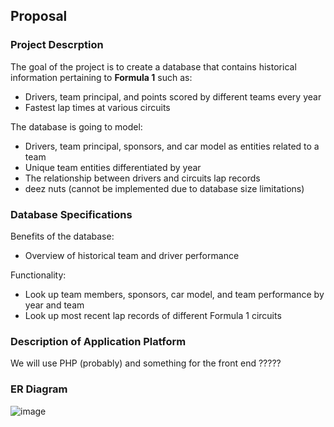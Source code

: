 ## Proposal

### Project Descrption
The goal of the project is to create a database that contains historical information pertaining to **Formula 1** such as:
- Drivers, team principal, and points scored by different teams every year
- Fastest lap times at various circuits

The database is going to model:
- Drivers, team principal, sponsors, and car model as entities related to a team
- Unique team entities differentiated by year
- The relationship between drivers and circuits lap records
- deez nuts (cannot be implemented due to database size limitations)

### Database Specifications
Benefits of the database: 
- Overview of historical team and driver performance

Functionality: 
- Look up team members, sponsors, car model, and team performance by year and team
- Look up most recent lap records of different Formula 1 circuits

### Description of Application Platform
We will use PHP (probably) and something for the front end ?????

### ER Diagram

![image](https://media.github.students.cs.ubc.ca/user/20701/files/55e4a288-d061-42e6-805d-b376df2e9ccd)
